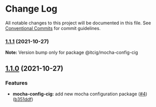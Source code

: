 # Change Log

All notable changes to this project will be documented in this file. See
[Conventional Commits](https://conventionalcommits.org) for commit guidelines.

### [1.1.1](https://github.com/itcig/itcig/compare/@itcig/mocha-config-cig@1.1.0...@itcig/mocha-config-cig@1.1.1) (2021-10-27)

**Note:** Version bump only for package @itcig/mocha-config-cig

## [1.1.0](https://github.com/itcig/itcig/compare/@itcig/mocha-config-cig@1.1.0...@itcig/mocha-config-cig@1.1.0) (2021-10-27)

### Features

- **mocha-config-cig:** add new mocha configuration package
  ([#4](https://github.com/itcig/itcig/issues/4))
  ([b351ddf](https://github.com/itcig/itcig/commit/b351ddf37b93bd6752c551560c6f5bd9b4416e9b))
